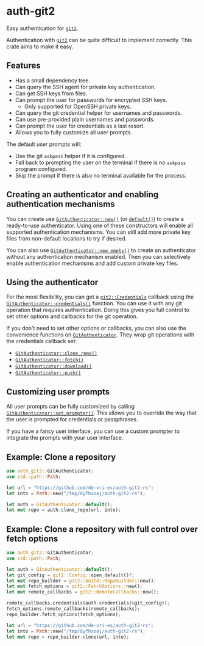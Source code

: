 # auth-git2

Easy authentication for [`git2`].

Authentication with [`git2`] can be quite difficult to implement correctly.
This crate aims to make it easy.

## Features

* Has a small dependency tree.
* Can query the SSH agent for private key authentication.
* Can get SSH keys from files.
* Can prompt the user for passwords for encrypted SSH keys.
    * Only supported for OpenSSH private keys.
* Can query the git credential helper for usernames and passwords.
* Can use pre-provided plain usernames and passwords.
* Can prompt the user for credentials as a last resort.
* Allows you to fully customize all user prompts.

The default user prompts will:
* Use the git `askpass` helper if it is configured.
* Fall back to prompting the user on the terminal if there is no `askpass` program configured.
* Skip the prompt if there is also no terminal available for the process.

## Creating an authenticator and enabling authentication mechanisms

You can create use [`GitAuthenticator::new()`] (or [`default()`][`GitAuthenticator::default()`]) to create a ready-to-use authenticator.
Using one of these constructors will enable all supported authentication mechanisms.
You can still add more private key files from non-default locations to try if desired.

You can also use [`GitAuthenticator::new_empty()`] to create an authenticator without any authentication mechanism enabled.
Then you can selectively enable authentication mechanisms and add custom private key files.

## Using the authenticator

For the most flexibility, you can get a [`git2::Credentials`] callback using the [`GitAuthenticator::credentials()`] function.
You can use it with any git operation that requires authentication.
Doing this gives you full control to set other options and callbacks for the git operation.

If you don't need to set other options or callbacks, you can also use the convenience functions on [`GitAuthenticator`].
They wrap git operations with the credentials callback set:

* [`GitAuthenticator::clone_repo()`]
* [`GitAuthenticator::fetch()`]
* [`GitAuthenticator::download()`]
* [`GitAuthenticator::push()`]

## Customizing user prompts

All user prompts can be fully customized by calling [`GitAuthenticator::set_prompter()`].
This allows you to override the way that the user is prompted for credentials or passphrases.

If you have a fancy user interface, you can use a custom prompter to integrate the prompts with your user interface.

## Example: Clone a repository

```rust
use auth_git2::GitAuthenticator;
use std::path::Path;

let url = "https://github.com/de-vri-es/auth-git2-rs";
let into = Path::new("/tmp/dyfhxoaj/auth-git2-rs");

let auth = GitAuthenticator::default();
let mut repo = auth.clone_repo(url, into);
```

## Example: Clone a repository with full control over fetch options

```rust
use auth_git2::GitAuthenticator;
use std::path::Path;

let auth = GitAuthenticator::default();
let git_config = git2::Config::open_default()?;
let mut repo_builder = git2::build::RepoBuilder::new();
let mut fetch_options = git2::FetchOptions::new();
let mut remote_callbacks = git2::RemoteCallbacks::new();

remote_callbacks.credentials(auth.credentials(&git_config));
fetch_options.remote_callbacks(remote_callbacks);
repo_builder.fetch_options(fetch_options);

let url = "https://github.com/de-vri-es/auth-git2-rs";
let into = Path::new("/tmp/dyfhxoaj/auth-git2-rs");
let mut repo = repo_builder.clone(url, into);
```

[`git2`]: https://docs.rs/git2
[`GitAuthenticator`]: https://docs.rs/auth-git2/latest/auth_git2/struct.GitAuthenticator.html
[`GitAuthenticator::new()`]: https://docs.rs/auth-git2/latest/auth_git2/struct.GitAuthenticator.html#method.new
[`GitAuthenticator::default()`]: https://docs.rs/auth-git2/latest/auth_git2/struct.GitAuthenticator.html#method.default
[`GitAuthenticator::new_empty()`]: https://docs.rs/auth-git2/latest/auth_git2/struct.GitAuthenticator.html#method.new_empty
[`git2::Credentials`]: https://docs.rs/git2/latest/git2/type.Credentials.html
[`GitAuthenticator::credentials()`]: https://docs.rs/auth-git2/latest/auth_git2/struct.GitAuthenticator.html#method.credentials
[`GitAuthenticator::clone_repo()`]: https://docs.rs/auth-git2/latest/auth_git2/struct.GitAuthenticator.html#method.clone_repo
[`GitAuthenticator::fetch()`]: https://docs.rs/auth-git2/latest/auth_git2/struct.GitAuthenticator.html#method.fetch
[`GitAuthenticator::push()`]: https://docs.rs/auth-git2/latest/auth_git2/struct.GitAuthenticator.html#method.push
[`GitAuthenticator::download()`]: https://docs.rs/auth-git2/latest/auth_git2/struct.GitAuthenticator.html#method.download
[`GitAuthenticator::set_prompter()`]: https://docs.rs/auth-git2/latest/auth_git2/struct.GitAuthenticator.html#method.set_prompter
